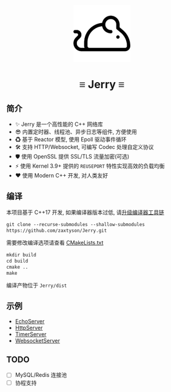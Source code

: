 <div align="center">
    <img src="docs/images/jerry_logo.png" width="150" alt="jerry_logo">
    <h1> ≡ Jerry ≡ </h1>
</div>

## 简介

- ✨ Jerry 是一个高性能的 C++ 网络库
- 😎 内置定时器、线程池、异步日志等组件, 方便使用
- ♻ 基于 Reactor 模型, 使用 Epoll 驱动事件循环
- 🛠 支持 HTTP/Websocket, 可编写 Codec 处理自定义协议
- 🛡 使用 OpenSSL 提供 SSL/TLS 流量加密(可选)
- ⚡ 使用 Kernel 3.9+ 提供的 `REUSEPORT` 特性实现高效的负载均衡
- ❤️ 使用 Modern C++ 开发, 对人类友好

## 编译

本项目基于 C++17 开发, 如果编译器版本过低, 请[升级编译器工具链](docs/update-dev-tools.md)

```
git clone --recurse-submodules --shallow-submodules https://github.com/zaxtyson/Jerry.git
```

需要修改编译选项请查看 [CMakeLists.txt](CMakeLists.txt)

```
mkdir build
cd build
cmake ..
make
```

编译产物位于 `Jerry/dist`

## 示例

- [EchoServer](examples/EchoServer.cc)
- [HttpServer](examples/DemoHttpServer.cc)
- [TimerServer](examples/TimerServer.cc)
- [WebsocketServer](examples/DemoWebsocketServer.cc)

## TODO

- [ ] MySQL/Redis 连接池
- [ ] 协程支持